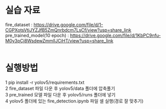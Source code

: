 # 실습 자료
fire_dataset : https://drive.google.com/file/d/1-CGPXotsVtiJYZJfB5ZmQnrbdcm7LsCf/view?usp=share_link<br>
pre_trained_model(10 epoch) : https://drive.google.com/file/d/1KbPC9nfu-M0y3pCj8WsdewZmmllJCiHT/view?usp=share_link<br><br>

# 실행방법
1 pip install -r yolov5/requirements.txt<br>
2 fire_dataset 파일 다운 후 yolov5/data 폴더에 압축풀기<br>
3 pre_trained 모델 파일 다운 후 yolov5/runs 폴더에 넣기<br>
4 yolov5 폴더에 있는 fire_detection.ipynb 파일 셀 실행(경로 잘 맞추기)
